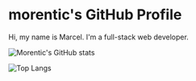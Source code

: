 <link rel="stylesheet" href="assets/style.css" />
<div class="main">
<div class="profile">

# morentic's GitHub Profile

Hi, my name is Marcel. I'm a full-stack web developer.

</div>
<div class="github">
<div class="github-stats">

![Morentic's GitHub stats](https://github-readme-stats.vercel.app/api?username=morentic&theme=material-palenight)

</div>
<div class="github-top-lang">

![Top Langs](https://github-readme-stats.vercel.app/api/top-langs/?username=morentic&theme=material-palenight)

</div>
</div>
</div>
